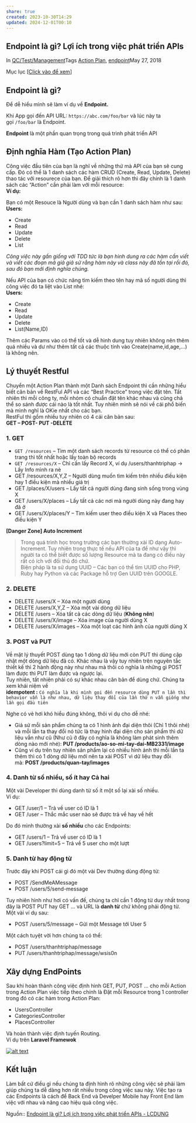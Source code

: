 ```yaml
---
share: true
created: 2023-10-30T14:29
updated: 2024-12-01T00:10
---
```

## Endpoint là gì? Lợi ích trong việc phát triển APIs

In [QC/Test/Management](https://lcdung.top/category/qctest/)Tags [Action Plan](https://lcdung.top/tag/action-plan/), [endpoint](https://lcdung.top/tag/endpoint/)May 27, 2018

Mục lục [[Click vào để xem](https://lcdung.top/endpoint-la-gi-loi-ich-trong-viec-phat-trien-apis/#)]

## Endpoint là gì?

Để dễ hiểu mình sẽ làm ví dụ về **Endpoint.**

Khi App gọi đến API URL: `https://abc.com/foo/bar` và lúc này ta gọi `/foo/bar` là Endpoint.

**Endpoint** là một phần quan trọng trong quá trình phát triển API

## Định nghĩa Hàm (Tạo Action Plan)

Công việc đầu tiên của bạn là nghĩ về những thứ mà API của bạn sẽ cung cấp. Đó có thể là 1 danh sách các hàm CRUD (Create, Read, Update, Delete) thao tác với resourece của bạn. Để giải thích rõ hơn thì đây chính là 1 danh sách các “Action” cần phải làm với mỗi resource:  
**Ví dụ:**

Bạn có một Resouce là Người dùng và bạn cần 1 danh sách hàm như sau:  
**Users:**

- Create
- Read
- Update
- Delete
- List

_Công việc này gần giống với TDD tức là bạn hình dung ra các hàm cần viết và viết các đoạn mã giả giả sử rằng hàm này và class này đã tồn tại rồi đó, sau đó bạn mới định nghĩa chúng._

Nếu API của bạn có chức năng tìm kiếm theo tên hay mã số người dùng thì công việc đó ta liệt vào List nhé:  
**Users:**

- Create
- Read
- Update
- Delete
- List(Name,ID)

Thêm các Params vào có thể tốt và dễ hình dung tuy nhiên không nên thêm quá nhiều và dư như thêm tất cả các thuộc tính vào Create(name,id,age,…) là không nên.

## Lý thuyết Restful

Chuyển một Action Plan thành một Danh sách Endpoint thì cần những hiểu biết căn bản về RestFul API và các “Best Practice” trong việc đặt tên. Tất nhiên thì mỗi công ty, mỗi nhóm có chuẩn đặt tên khác nhau và cũng chả thể so sánh được cái nào là tốt nhất. Tuy nhiên mình sẽ nói về cái phổ biến mà mình nghĩ là OKie nhất cho các bạn.  
RestFul thì gồm nhiều tuy nhiên có 4 cái căn bản sau:  
**GET – POST- PUT -DELETE**

### 1. GET

- `GET /resources` – Tìm một danh sách records từ resource có thể có phân trang thì tốt nhất hoặc lấy toàn bộ records
- `GET /resources/X` – Chỉ cần lấy Record X, ví dụ /users/thanhtriphap -> Lấy Info mình ra nè
- GET /resources/X,Y,Z – Người dùng muốn tìm kiếm trên nhiều điều kiện hay 1 điều kiện mà nhiều giá trị
- GET /places/X/users – Lấy tất cả người dùng đang sinh sống trong vùng X
- GET /users/X/places – Lấy tất cả các nơi mà người dùng này đang hay đã ở
- GET /users/X/places/Y – Tìm kiếm user theo điều kiện X và Places theo điều kiện Y

**[Danger Zone] Auto Increment**

> Trong quá trình học trong trường các bạn thường xài ID dạng Auto-Increment. Tuy nhiên trong thực tế nếu API của ta để như vậy thì người ta có thể biết được số lượng Resource mà ta đang có điều này rất có ích với đối thủ đó chứ.  
> Biện pháp là ta sử dụng UUID – Các bạn có thể tìm UUID cho PHP, Ruby hay Python và các Package hỗ trợ Gen UUID trên GOOGLE.

### 2. DELETE

- DELETE /users/X – Xóa một người dùng
- DELETE /users/X,Y,Z – Xóa một vài dòng dữ liệu
- DELETE /users – Xóa tất cả các dòng dữ liệu (**Không nên**)
- DELETE /users/X/image – Xóa image của người dùng X
- DELETE /users/X/images – Xóa một loạt các hình ảnh của người dùng X

### 3. POST và PUT

Về mặt lý thuyết POST dùng tạo 1 dòng dữ liệu mới còn PUT thì dùng cập nhật một dòng dữ liệu đã có. Khác nhau là vậy tuy nhiên trên nguyên tắc thiết kế thì 2 hành động này như nhau mà thôi có nghĩa là những gì POST làm được thì PUT làm được và ngược lại.  
Tuy nhiên, tất nhiên phải có sự khác nhau căn bản để dùng chứ. Chúng ta xem khái niệm về  
**idempotent :** `Có nghĩa là khi mình gọi đến resource dùng PUT n lần thì behavior vẫn là như nhau, dữ liệu thay đổi của lần thứ n vẫn giống như lần gọi đầu tiên`

Nghe có vẻ hơi khó hiểu đúng không, thôi ví dụ cho dễ nhé:

- Giả sử mỗi sản phẩm chúng ta có 1 hình ảnh đại diện thôi (Chỉ 1 thôi nhé) và mỗi lần ta thay đổi nó tức là thay hình đại diện cho sản phẩm thì dữ liệu vẫn như cũ (Như cũ ở đây có nghĩa là không làm phát sinh thêm dòng nào mới nhé): **PUT /products/ao-so-mi-tay-dai-MB2331/image**
- Cũng ví dụ trên tuy nhiên sản phẩm lại có nhiều hình ảnh thì mỗi lần ta thêm thì có 1 dòng dữ liệu mới nên ta xài POST vì dữ liệu thay đỗi mà: **POST /products/quan-tay/images**

### 4. Danh từ số nhiều, số ít hay Cả hai

Một vài Developer thì dùng danh từ số ít một số lại xài số nhiều.  
Ví dụ:

- GET /user/1 – Trả về user có ID là 1
- GET /user – Thắc mắc user nào sẽ được trả về hay về hết

Do đó mình thường xài **số nhiều** cho các Endpoints:

- GET /users/1 – Trả về user có ID là 1
- GET /users?limit=5 – Trả về 5 user cho một lượt

### 5. Danh từ hay động từ

Trước đây khi POST cái gì đó một vài Dev thường dùng động từ:

- POST /SendMeAMessage
- POST /users/5/send-message

Tuy nhiên hình như hơi có vấn đế, chúng ta chỉ cần 1 động từ duy nhất trong đây là POST PUT hay GET … và URL là **danh từ** chứ không phải động từ. Một vài ví dụ sau:

- POST /users/5/message – Gửi một Message tới User 5

Một cách tuyệt vời hơn chúng ta có thể:

- POST /users/thanhtriphap/message
- PUT /users/thanhtriphap/message/wsis0n

## Xây dựng EndPoints

Sau khi hoàn thành công việc định hình GET, PUT, POST … cho mỗi Action trong Action Plan việc tiếp theo chính là Đặt mỗi Resource trong 1 controller trong đó có các hàm trong Action Plan:

- UsersController
- CategoriesController
- PlacesController

Và hoàn thành việc định tuyến Routing.  
Ví dụ trên **Laravel Framewok**

[![alt text](https://s3-ap-southeast-1.amazonaws.com/kipalog.com/I5JPY.png_y9c6c97y15)](https://s3-ap-southeast-1.amazonaws.com/kipalog.com/I5JPY.png_y9c6c97y15)

## Kết luận

Làm bất cứ điều gì nếu chúng ta định hình rõ những công việc sẽ phải làm giúp chúng ta dễ dàng hơn rất nhiều trong công việc sau này. Việc tạo ra các Endpoints là cách để Back End và Develper Mobile hay Front End làm việc với nhau và nâng cao hiệu quả công việc.

Nguồn:: [Endpoint là gì? Lợi ích trong việc phát triển APIs - LCDUNG](https://lcdung.top/endpoint-la-gi-loi-ich-trong-viec-phat-trien-apis/)